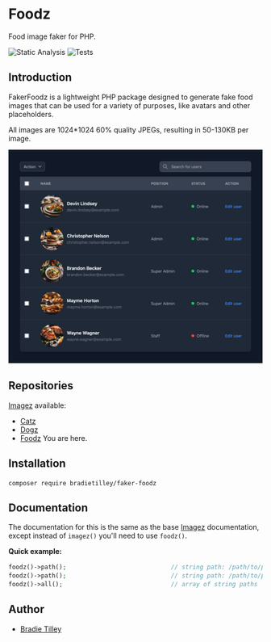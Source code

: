 # Foodz

Food image faker for PHP.

![Static Analysis](https://github.com/bradietilley/faker-foodz/actions/workflows/static.yml/badge.svg)
![Tests](https://github.com/bradietilley/faker-foodz/actions/workflows/tests.yml/badge.svg)


## Introduction

FakerFoodz is a lightweight PHP package designed to generate fake food images that can be used for a variety of purposes, like avatars and other placeholders.

All images are 1024*1024 60% quality JPEGs, resulting in 50-130KB per image.

![example](docs/example.png)


## Repositories

[Imagez](https://github.com/bradietilley/faker-imagez) available:

- [Catz](https://github.com/bradietilley/faker-catz)
- [Dogz](https://github.com/bradietilley/faker-dogz)
- [Foodz](https://github.com/bradietilley/faker-foodz) You are here.


## Installation

```
composer require bradietilley/faker-foodz
```


## Documentation

The documentation for this is the same as the base [Imagez](https://github.com/bradietilley/faker-imagez) documentation, except instead of `imagez()` you'll need to use `foodz()`.


**Quick example:**

```php
foodz()->path();                             // string path: /path/to/pics/food_0037.jpg
foodz()->path();                             // string path: /path/to/pics/food_0101.jpg
foodz()->all();                              // array of string paths
```


## Author

- [Bradie Tilley](https://github.com/bradietilley)
